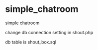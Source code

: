 # simple_chatroom
simple chatroom

change db connection setting in shout.php

db table is shout_box.sql
